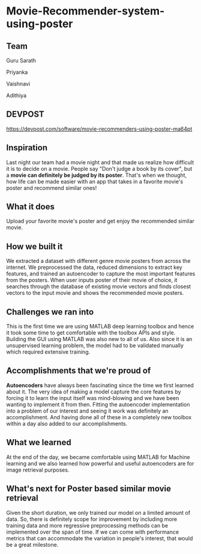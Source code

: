 # Movie-Recommender-system-using-poster

## **Team**
Guru Sarath

Priyanka 

Vaishnavi

Adithiya

## **DEVPOST**
https://devpost.com/software/movie-recommenders-using-poster-ma64pt

## **Inspiration** 
Last night our team had a movie night and that made us realize how difficult it is to decide on a movie. People say "Don't judge a book by its cover", but a **movie can definitely be judged by its poster**. That's when we thought, how life can be made easier with an app that takes in a favorite movie's poster and recommend similar ones!

##  **What it does**
Upload your favorite movie's poster and get enjoy the recommended similar movie.

## **How we built it**
We extracted a dataset with different genre movie posters from across the internet. We preprocessed the data, reduced dimensions to extract key features, and trained an autoencoder to capture the most important features from the posters. When user inputs poster of their movie of choice, it searches through the database of existing movie vectors and finds closest vectors to the input movie and shows the recommended movie posters. 

## **Challenges we ran into**
This is the first time we are using MATLAB deep learning toolbox and hence it took some time to get comfortable with the toolbox APIs and style. Building the GUI using MATLAB was also new to all of us. Also since it is an unsupervised learning problem, the model had to be validated manually which required extensive training.

## **Accomplishments that we're proud of**
**Autoencoders** have always been fascinating since the time we first learned about it. The very idea of making a model capture the core features by forcing it to learn the input itself was mind-blowing and we have been wanting to implement it from then. Fitting the autoencoder implementation into a problem of our interest and seeing it work was definitely an accomplishment. And having done all of these in a completely new toolbox within a day also added to our accomplishments.

## **What we learned**
At the end of the day, we became comfortable using MATLAB for Machine learning and we also learned how powerful and useful autoencoders are for image retrieval purposes.
## **What's next for Poster based similar movie retrieval** 
Given the short duration, we only trained our model on a limited amount of data. So, there is definitely scope for improvement by including more training data and more regressive preprocessing methods can be implemented over the span of time. If we can come with performance metrics that can accommodate the variation in people's interest, that would be a great milestone.
